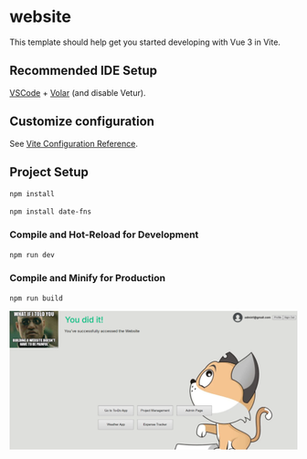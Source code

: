 # website

This template should help get you started developing with Vue 3 in Vite.

## Recommended IDE Setup

[VSCode](https://code.visualstudio.com/) + [Volar](https://marketplace.visualstudio.com/items?itemName=Vue.volar) (and disable Vetur).

## Customize configuration

See [Vite Configuration Reference](https://vitejs.dev/config/).

## Project Setup

```sh
npm install
```
```
npm install date-fns
```

### Compile and Hot-Reload for Development

```sh
npm run dev
```

### Compile and Minify for Production

```sh
npm run build
```

![image alt](https://github.com/PedroVirgilio/WebsiteVue/blob/main/AppImg/HomePage.png?raw=true)
